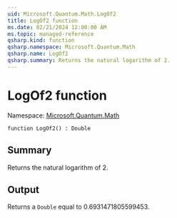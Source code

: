 ```yaml
---
uid: Microsoft.Quantum.Math.LogOf2
title: LogOf2 function
ms.date: 02/21/2024 12:00:00 AM
ms.topic: managed-reference
qsharp.kind: function
qsharp.namespace: Microsoft.Quantum.Math
qsharp.name: LogOf2
qsharp.summary: Returns the natural logarithm of 2.
---
```


# LogOf2 function

Namespace: [Microsoft.Quantum.Math](xref:Microsoft.Quantum.Math)

```qsharp
function LogOf2() : Double
```

## Summary
Returns the natural logarithm of 2.

## Output
Returns a `Double` equal to 0.6931471805599453.
